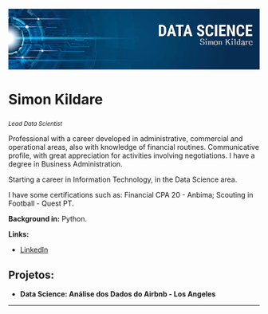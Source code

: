 

<p align="center">
  <img src="./banner ds.png" >
</p>


# Simon Kildare
<sub>*Lead Data Scientist* </sub>

Professional with a career developed in administrative, commercial and operational areas, also with knowledge of financial routines. Communicative profile, with great appreciation for activities involving negotiations. I have a degree in Business Administration.
 
Starting a career in Information Technology, in the Data Science area.

I have some certifications such as: Financial CPA 20 - Anbima; Scouting in Football - Quest PT.

**Background in:** Python.

**Links:**
* [LinkedIn](https://www.linkedin.com/in/simon-kildare-ara%C3%BAjo-da-silva-182920182/)



## Projetos:


* **Data Science: Análise dos Dados do Airbnb - Los Angeles** 


---

